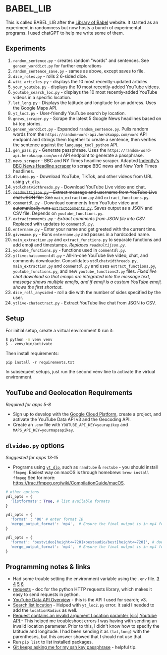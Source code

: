 # BABEL_LIB

This is called BABEL_LIB after the [Library of Babel](https://libraryofbabel.info/) website. It started as an experiment in randomness but now hosts a bunch of experimental programs. I used chatGPT to help me write some of them.

## Experiments

1. `random_sentence.py` - creates random "words" and sentences. See `gensen_worddict.py` for further explorations
2. `random_sentence_save.py` - sames as above, except saves to file.
3. `dice_roles.py` - rolls 2 6-sided dice.
4. `wiki_articles.py` - displays the 10 most recently-updated articles.
5. `your_youtube.py` - displays the 10 most recently-added YouTube videos.
6. `youtube_search_loc.py` - displays the 10 most recently-added YouTube videos in a specific location.
7. `lat_long.py` - Displays the latitude and longitude for an address. Uses the Google Maps API.
8. `yt_loc2.py` - User-friendly YouTube search by location.
9. `gnews_scraper.py` - Scrape the latest 5 Google News headlines based on `h4` top stories.
10.  `gensen_worddict.py` - Expanded `random_sentence.py`. Pulls random words from the `https://random-word-api.herokuapp.com/word` API endpoint and strings them together to create a sentence, then verifies the sentence against the `language_tool_python` API.
11. `gen_pass.py` - Generate passphrase. Uses the `https://random-word-api.herokuapp.com/word` API endpoint to generate a passphrase.
12. `news_scraper` - BBC and NY Times headline scraper. Adapted [Indently's BBC News Headline scraper](https://www.youtube.com/watch?v=zo7yzIVpIJo) to scrape BBC news and New York Times headlines.
13. `dlvideo.py` - Download YouTube, TikTok, and other videos from URL using `yt_dlp`.
14. `ytdlchatvidthreads.py` - Download YouTube Live video and chat.
15. ~~`readmultijson.py` - Extract message and username from YouTube Live chat JSON file.~~ See `main_extraction.py` and `extract_functions.py`.
16. `commentdl.py` - Download comments from YouTube video ~~and automatically runs `extractcomments.py`~~. Saves output as a JSON and CSV file. Depends on `youtube_functions.py`.
17. *`extractcomments.py` - Extract comments from JSON file into CSV.* Replaced with updates to `commentdl.py`.
18. `entername.py` - Enter your name and get greeted with the current time.
19. `givename.py` - Runs `entername.py` and passes in a hardcoded name.
20. `main_extraction.py` and `extract_functions.py` to separate functions and add emoji and timestamps. *Replaces `readmultijson.py`.*
21. `youtube_functions.py` - functions used in `commentdl.py`.
22. `ytlivechatcommentdl.py` - All-in-one YouTube live video, chat, and comments downloader. Consolidates `ytdlchatvidthreads.py`, `main_extraction.py` and `commentdl.py` and uses `extract_functions.py`, `youtube_functions.py`, and new `youtube_functions2.py` files. *Fixed live chat download so that emojis are integrated into the message text, message shows multiple emojis, and if emoji is a custom YouTube emoji, shows the first shortcut.*
23. `dice_roll_anysided` - roll a die with the number of sides specified by the user.
24. `ytlive-chatextract.py` - Extract YouTube live chat from JSON to CSV.

## Setup

For initial setup, create a virtual environment & run it:

```bash
$ python -m venv venv
$ . venv/bin/activate
```

Then install requirements:

```shell
pip install -r requirements.txt
```

In subsequent setups, just run the second venv line to activate the virtual environment.

## YouTube and Geolocation Requirements

*Required for apps 5-8*

* Sign up to develop with the [Google Cloud Platform](https://console.cloud.google.com/), create a project, and activate the YouTube Data API v3 and the Geocoding API.
* Create an `.env` file with `YOUTUBE_API_KEY=yourapikey` and `MAPS_API_KEY=yourmapsapikey`.

## `dlvideo.py` options

*Suggested for apps 13-15*

* Programs using [`yt_dlp`](https://github.com/yt-dlp/yt-dlp), such as `randtube` & `rectube` - you should install `ffmpeg`. Easiest way on macOS is through homebrew: `brew install ffmpeg` See for more: https://trac.ffmpeg.org/wiki/CompilationGuide/macOS.

```python
# other options
ydl_opts = {
  'listformats': True, # list available formats
}

ydl_opts = {
  'format' : '00' # enter format ID
  'merge_output_format': 'mp4',  # Ensure the final output is in mp4 format
}

ydl_opts = {
  'format': 'bestvideo[height<=720]+bestaudio/best[height<=720]', # download up to 720p video
  'merge_output_format': 'mp4',  # Ensure the final output is in mp4 format
}
```

## Programming notes & links

* Had some trouble setting the environment variable using the `.env` file. [3](https://stackoverflow.com/questions/40728259/updated-environment-variable-but-os-getenv-keeps-returning-none) [4](https://www.php.net/manual/en/function.getenv.php) [5](https://able.bio/rhett/how-to-set-and-get-environment-variables-in-python--274rgt5) [6](https://stackoverflow.com/questions/19331497/set-environment-variables-from-file-of-key-value-pairs) 
* [requests](https://pypi.org/project/requests/) - doc for the python HTTP requests library, which makes it easy to send requests in python.
* [YouTube Data API Overview](https://developers.google.com/youtube/v3/getting-started) - this is the API I used for search; v3.
* [Search:list location](https://developers.google.com/youtube/v3/docs/search/list#location) - Helped with `yt_loc2.py` error. It said I needed to add the `locationRadius` as well.
* [Request contains an invalid argument Location paramter \[sic\] Youtube API ](https://stackoverflow.com/questions/72883738/request-contains-an-invalid-argument-location-paramter-youtube-api) - This helped me troubleshoot errors I was having with sending an invalid location parameter. Prior to this, I didn't know how to specify the latitude and longitude. I had been sending it as `(lat,long)` with the parentheses, but this answer showed that I should not use that.
* Run `pip list` to list installed packages.
* [Git keeps asking me for my ssh key passphrase](https://stackoverflow.com/questions/10032461/git-keeps-asking-me-for-my-ssh-key-passphrase) - helpful tip.
